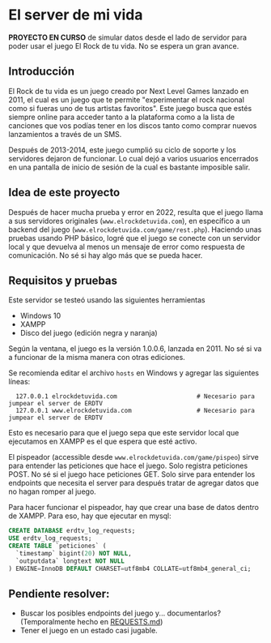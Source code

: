 # El server de mi vida

**PROYECTO EN CURSO** de simular datos desde el lado de servidor para poder usar el juego El Rock de tu vida. No se espera un gran avance.

## Introducción
El Rock de tu vida es un juego creado por Next Level Games lanzado en 2011, el cual es un juego que te permite "experimentar el rock nacional como si fueras uno de tus artistas favoritos".
Este juego busca que estés siempre online para acceder tanto a la plataforma como a la lista de canciones que vos podías tener en los discos tanto como comprar nuevos lanzamientos a través de un SMS.

Después de 2013-2014, este juego cumplió su ciclo de soporte y los servidores dejaron de funcionar. Lo cual dejó a varios usuarios encerrados en una pantalla de inicio de sesión de la cual es bastante imposible salir.

## Idea de este proyecto
Después de hacer mucha prueba y error en 2022, resulta que el juego llama a sus servidores originales (`www.elrockdetuvida.com`), en específico a un backend del juego (`www.elrockdetuvida.com/game/rest.php`).
Haciendo unas pruebas usando PHP básico, logré que el juego se conecte con un servidor local y que devuelva al menos un mensaje de error como respuesta de comunicación. No sé si hay algo más que se pueda hacer.

## Requisitos y pruebas
Este servidor se testeó usando las siguientes herramientas
- Windows 10
- XAMPP
- Disco del juego (edición negra y naranja)

Según la ventana, el juego es la versión 1.0.0.6, lanzada en 2011. No sé si va a funcionar de la misma manera con otras ediciones.

Se recomienda editar el archivo `hosts` en Windows y agregar las siguientes líneas:
```
  127.0.0.1 elrockdetuvida.com                      # Necesario para jumpear el server de ERDTV
  127.0.0.1 www.elrockdetuvida.com                  # Necesario para jumpear el server de ERDTV
```

Esto es necesario para que el juego sepa que este servidor local que ejecutamos en XAMPP es el que espera que esté activo.

El pispeador (accessible desde `www.elrockdetuvida.com/game/pispeo`) sirve para entender las peticiones que hace el juego. Solo registra peticiones POST. No sé si el juego hace peticiones GET. Solo sirve para entender los endpoints que necesita el server para después tratar de agregar datos que no hagan romper al juego.

Para hacer funcionar el pispeador, hay que crear una base de datos dentro de XAMPP. Para eso, hay que ejecutar en mysql:
```sql
CREATE DATABASE erdtv_log_requests;
USE erdtv_log_requests;
CREATE TABLE `peticiones` (
  `timestamp` bigint(20) NOT NULL,
  `outputdata` longtext NOT NULL
) ENGINE=InnoDB DEFAULT CHARSET=utf8mb4 COLLATE=utf8mb4_general_ci;
```

## Pendiente resolver:
- Buscar los posibles endpoints del juego y... documentarlos? (Temporalmente hecho en [REQUESTS.md](REQUESTS.md))
- Tener el juego en un estado casi jugable.